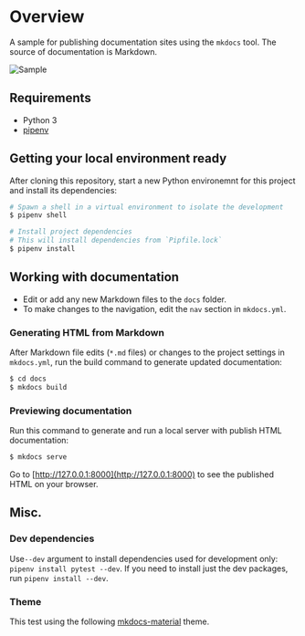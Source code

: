 # Overview

A sample for publishing documentation sites using the  `mkdocs` tool. The source of  documentation is Markdown.

![Sample](https://github.com/yriahi/mkdocs-sample/blob/develop/img/sample.png)


## Requirements

- Python 3
- [pipenv](https://github.com/pypa/pipenv)



## Getting your local environment ready

After cloning this repository, start a new Python environemnt for this project and install its dependencies:

```bash
# Spawn a shell in a virtual environment to isolate the development
$ pipenv shell

# Install project dependencies
# This will install dependencies from `Pipfile.lock`
$ pipenv install
```



## Working with documentation

- Edit or add any new Markdown files to the `docs` folder.
- To make changes to the navigation, edit the `nav` section in `mkdocs.yml`.



### Generating HTML from Markdown

After Markdown file edits (`*.md` files) or changes to the project settings in `mkdocs.yml`, run the build command to generate updated documentation:

```bash
$ cd docs
$ mkdocs build
```



### Previewing documentation

Run this command to generate and run a local server with publish HTML documentation:

```bash
$ mkdocs serve
```

Go to [http://127.0.0.1:8000](http://127.0.0.1:8000) to see the published HTML on your browser.



## Misc.

### Dev dependencies

Use`--dev` argument to install dependencies used for development only: `pipenv install pytest --dev`. If you need to install just the dev packages, run `pipenv install --dev`.


### Theme

This test using the following [mkdocs-material](https://github.com/squidfunk/mkdocs-material) theme.

